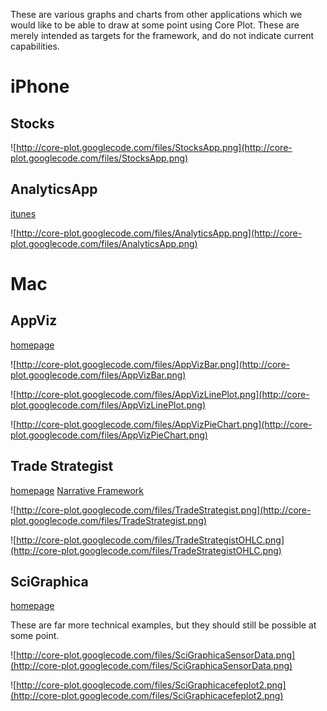 These are various graphs and charts from other applications which we would like to be able to draw at some point using Core Plot.  These are merely intended as targets for the framework, and do not indicate current capabilities.

# iPhone #

## Stocks ##

![http://core-plot.googlecode.com/files/StocksApp.png](http://core-plot.googlecode.com/files/StocksApp.png)

## AnalyticsApp ##
[itunes](http://itunes.apple.com/WebObjects/MZStore.woa/wa/viewSoftware?id=303689911&mt=8)

![http://core-plot.googlecode.com/files/AnalyticsApp.png](http://core-plot.googlecode.com/files/AnalyticsApp.png)

# Mac #

## AppViz ##

[homepage](http://www.ideaswarm.com/products/appviz/)

![http://core-plot.googlecode.com/files/AppVizBar.png](http://core-plot.googlecode.com/files/AppVizBar.png)

![http://core-plot.googlecode.com/files/AppVizLinePlot.png](http://core-plot.googlecode.com/files/AppVizLinePlot.png)

![http://core-plot.googlecode.com/files/AppVizPieChart.png](http://core-plot.googlecode.com/files/AppVizPieChart.png)

## Trade Strategist ##

[homepage](http://www.snowmintcs.com/products/tradestrategistmac/index.php)
[Narrative Framework](http://sourceforge.net/projects/narrative/)

![http://core-plot.googlecode.com/files/TradeStrategist.png](http://core-plot.googlecode.com/files/TradeStrategist.png)

![http://core-plot.googlecode.com/files/TradeStrategistOHLC.png](http://core-plot.googlecode.com/files/TradeStrategistOHLC.png)

## SciGraphica ##

[homepage](http://scigraphica.sourceforge.net/)

These are far more technical examples, but they should still be possible at some point.

![http://core-plot.googlecode.com/files/SciGraphicaSensorData.png](http://core-plot.googlecode.com/files/SciGraphicaSensorData.png)

![http://core-plot.googlecode.com/files/SciGraphicacefeplot2.png](http://core-plot.googlecode.com/files/SciGraphicacefeplot2.png)